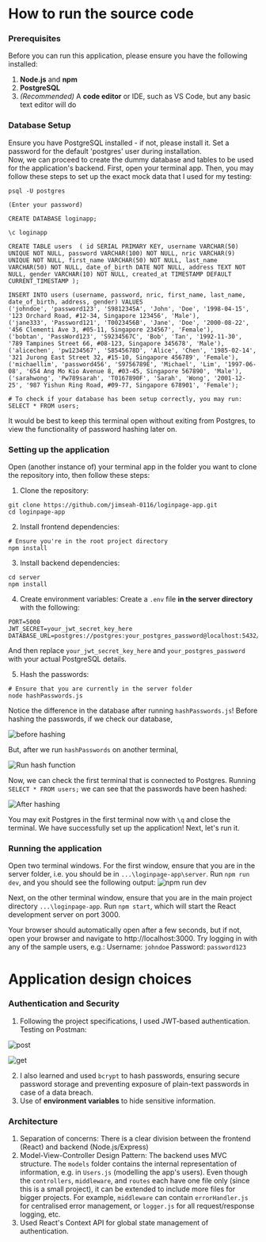 
# How to run the source code

### Prerequisites
Before you can run this application, please ensure you have the following installed:
1. **Node.js** and **npm**
2. **PostgreSQL**
3. *(Recommended)* A **code editor** or IDE, such as VS Code, but any basic text editor will do

### Database Setup
Ensure you have PostgreSQL installed - if not, please install it. Set a password for the default 'postgres' user during installation.  
Now, we can proceed to create the dummy database and tables to be used for the application's backend. First, open your terminal app. Then, you may follow these steps to set up the exact mock data that I used for my testing:
```  
psql -U postgres  
  
(Enter your password)  
  
CREATE DATABASE loginapp;  
  
\c loginapp  
  
CREATE TABLE users  ( id SERIAL PRIMARY KEY, username VARCHAR(50) UNIQUE NOT NULL, password VARCHAR(100) NOT NULL, nric VARCHAR(9) UNIQUE NOT NULL, first_name VARCHAR(50) NOT NULL, last_name VARCHAR(50) NOT NULL, date_of_birth DATE NOT NULL, address TEXT NOT NULL, gender VARCHAR(10) NOT NULL, created_at TIMESTAMP DEFAULT CURRENT_TIMESTAMP );  
  
INSERT INTO users (username, password, nric, first_name, last_name, date_of_birth, address, gender) VALUES  
('johndoe', 'password123', 'S9812345A', 'John', 'Doe', '1998-04-15', '123 Orchard Road, #12-34, Singapore 123456', 'Male'),  
('jane333', 'Password121', 'T0023456B', 'Jane', 'Doe', '2000-08-22', '456 Clementi Ave 3, #05-11, Singapore 234567', 'Female'),  
('bobtan', 'PassWord123', 'S9234567C', 'Bob', 'Tan', '1992-11-30', '789 Tampines Street 66, #08-123, Singapore 345678', 'Male'),  
('alicechen', 'pw1234567', 'S8545678D', 'Alice', 'Chen', '1985-02-14', '321 Jurong East Street 32, #15-10, Singapore 456789', 'Female'),  
('michaellim', 'password456', 'S9756789E', 'Michael', 'Lim', '1997-06-08', '654 Ang Mo Kio Avenue 8, #03-45, Singapore 567890', 'Male'),  
('sarahwong', 'Pw789sarah', 'T0167890F', 'Sarah', 'Wong', '2001-12-25', '987 Yishun Ring Road, #09-77, Singapore 678901', 'Female');  
  
# To check if your database has been setup correctly, you may run:  
SELECT * FROM users;  
```  
It would be best to keep this terminal open without exiting from Postgres, to view the functionality of password hashing later on.
### Setting up the application
Open (another instance of) your terminal app in the folder you want to clone the repository into, then follow these steps:
1. Clone the repository:
```
git clone https://github.com/jimseah-0116/loginpage-app.git
cd loginpage-app
```  
2. Install frontend dependencies:
```
# Ensure you're in the root project directory
npm install
```  
3. Install backend dependencies:
```
cd server
npm install
```  
4. Create environment variables:
   Create a `.env` file **in the server directory** with the following:
```
PORT=5000
JWT_SECRET=your_jwt_secret_key_here
DATABASE_URL=postgres://postgres:your_postgres_password@localhost:5432/loginapp
```
And then replace `your_jwt_secret_key_here` and `your_postgres_password` with your actual PostgreSQL details.

5. Hash the passwords:
```
# Ensure that you are currently in the server folder
node hashPasswords.js
```  
Notice the difference in the database after running `hashPasswords.js`! Before hashing the passwords, if we check our database,

![before hashing](before_hashing.png)

But, after we run `hashPasswords` on another terminal,

![Run hash function](run_hashing.png)

Now, we can check the first terminal that is connected to Postgres. Running `SELECT * FROM users;` we can see that the passwords have been hashed:

![After hashing](after_hashing.png)

You may exit Postgres in the first terminal now with `\q` and close the terminal.
We have successfully set up the application! Next, let's run it.

### Running the application
Open two terminal windows. For the first window, ensure that you are in the server folder, i.e. you should be in `...\loginpage-app\server`. Run `npm run dev`, and you should see the following output:
![npm run dev](run-dev.jpg)

Next, on the other terminal window, ensure that you are in the main project directory `...\loginpage-app`. Run `npm start`, which will start the React development server on port 3000.

Your browser should automatically open after a few seconds, but if not, open your browser and navigate to http://localhost:3000. Try logging in with any of the sample users, e.g.:
Username: `johndoe`
Password: `password123`

# Application design choices

### Authentication and Security
1. Following the project specifications, I used JWT-based authentication. Testing on Postman:

   
![post](post.png)

   
![get](get.png)

2. I also learned and used `bcrypt` to hash passwords, ensuring secure password storage and preventing exposure of plain-text passwords in case of a data breach.
3. Use of **environment variables** to hide sensitive information.

### Architecture
1. Separation of concerns: There is a clear division between the frontend (React) and backend (Node.js/Express)
2. Model-View-Controller Design Pattern: The backend uses MVC structure. The `models` folder contains the internal representation of information, e.g. in `Users.js` (modelling the app's users). Even though the `controllers`, `middleware`, and `routes` each have one file only (since this is a small project), it can be extended to include more files for bigger projects. For example, `middleware` can contain `errorHandler.js` for centralised error management, or `logger.js` for all request/response logging, etc.
3. Used React's Context API for global state management of authentication.